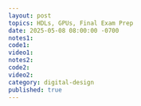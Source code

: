 ```yaml
---
layout: post
topics: HDLs, GPUs, Final Exam Prep
date: 2025-05-08 08:00:00 -0700
notes1: 
code1: 
video1: 
notes2: 
code2: 
video2: 
category: digital-design
published: true
---
```

